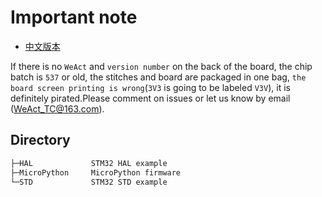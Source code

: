   # Important note

* [中文版本](./README-zh.md)

If there is no `WeAct` and `version number` on the back of the board, the chip batch is `537` or old, the stitches and board are packaged in one bag, `the board screen printing is wrong`(`3V3` is going to be labeled `V3V`), it is definitely pirated.Please comment on issues or let us know by email (WeAct_TC@163.com).

## Directory

``` c
├─HAL             STM32 HAL example
├─MicroPython     MicroPython firmware
└─STD             STM32 STD example
```
